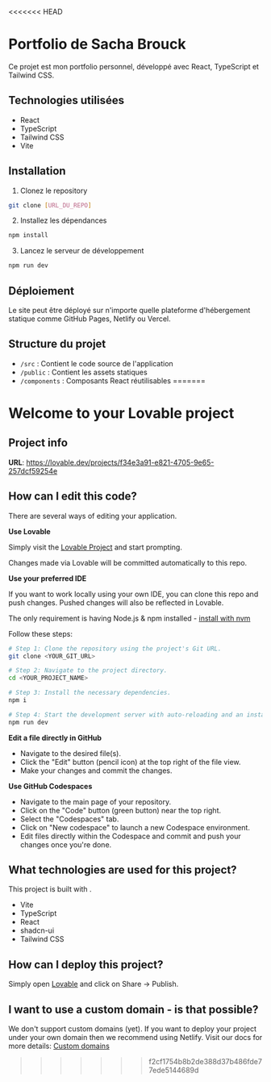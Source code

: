 <<<<<<< HEAD
# Portfolio de Sacha Brouck

Ce projet est mon portfolio personnel, développé avec React, TypeScript et Tailwind CSS.

## Technologies utilisées

- React
- TypeScript
- Tailwind CSS
- Vite

## Installation

1. Clonez le repository
```bash
git clone [URL_DU_REPO]
```

2. Installez les dépendances
```bash
npm install
```

3. Lancez le serveur de développement
```bash
npm run dev
```

## Déploiement

Le site peut être déployé sur n'importe quelle plateforme d'hébergement statique comme GitHub Pages, Netlify ou Vercel.

## Structure du projet

- `/src` : Contient le code source de l'application
- `/public` : Contient les assets statiques
- `/components` : Composants React réutilisables
=======
# Welcome to your Lovable project

## Project info

**URL**: https://lovable.dev/projects/f34e3a91-e821-4705-9e65-257dcf59254e

## How can I edit this code?

There are several ways of editing your application.

**Use Lovable**

Simply visit the [Lovable Project](https://lovable.dev/projects/f34e3a91-e821-4705-9e65-257dcf59254e) and start prompting.

Changes made via Lovable will be committed automatically to this repo.

**Use your preferred IDE**

If you want to work locally using your own IDE, you can clone this repo and push changes. Pushed changes will also be reflected in Lovable.

The only requirement is having Node.js & npm installed - [install with nvm](https://github.com/nvm-sh/nvm#installing-and-updating)

Follow these steps:

```sh
# Step 1: Clone the repository using the project's Git URL.
git clone <YOUR_GIT_URL>

# Step 2: Navigate to the project directory.
cd <YOUR_PROJECT_NAME>

# Step 3: Install the necessary dependencies.
npm i

# Step 4: Start the development server with auto-reloading and an instant preview.
npm run dev
```

**Edit a file directly in GitHub**

- Navigate to the desired file(s).
- Click the "Edit" button (pencil icon) at the top right of the file view.
- Make your changes and commit the changes.

**Use GitHub Codespaces**

- Navigate to the main page of your repository.
- Click on the "Code" button (green button) near the top right.
- Select the "Codespaces" tab.
- Click on "New codespace" to launch a new Codespace environment.
- Edit files directly within the Codespace and commit and push your changes once you're done.

## What technologies are used for this project?

This project is built with .

- Vite
- TypeScript
- React
- shadcn-ui
- Tailwind CSS

## How can I deploy this project?

Simply open [Lovable](https://lovable.dev/projects/f34e3a91-e821-4705-9e65-257dcf59254e) and click on Share -> Publish.

## I want to use a custom domain - is that possible?

We don't support custom domains (yet). If you want to deploy your project under your own domain then we recommend using Netlify. Visit our docs for more details: [Custom domains](https://docs.lovable.dev/tips-tricks/custom-domain/)
>>>>>>> f2cf1754b8b2de388d37b486fde77ede5144689d
